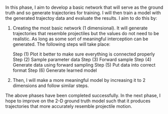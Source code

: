 In this phase, I aim to develop a basic network that will serve as the ground truth and so generate trajectories for training. I will then train a model with the generated trajectoy data and evaluate the results. I aim to do this by:

1) Creating the most basic network (1 dimensional). It will generate trajectories that resemble projectiles but the values do not need to be realistic. As long as some sort of meaningful interception can be generated. The following steps will take place:

    Step (1) Plot it better to make sure everything is connected properly
    Step (2) Sample parameter data
    Step (3) Forward sample
    Step (4) Generate data using forward sampling
    Step (5) Put data into correct format
    Step (6) Generate learned model

2) Then, I will make a more meaningful model by increasing it to 2 dimensions and follow similar steps.

The above phases have been completed successfully. In the next phase, I hope to improve on the 2-D ground truth model such that it produces trajectories that more accurately resemble projectile motion.